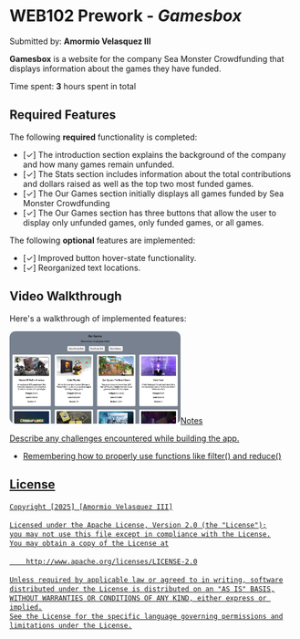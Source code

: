 # WEB102 Prework - *Gamesbox*

Submitted by: **Amormio Velasquez III**

**Gamesbox** is a website for the company Sea Monster Crowdfunding that displays information about the games they have funded.

Time spent: **3** hours spent in total

## Required Features

The following **required** functionality is completed:

* [✓] The introduction section explains the background of the company and how many games remain unfunded.
* [✓] The Stats section includes information about the total contributions and dollars raised as well as the top two most funded games.
* [✓] The Our Games section initially displays all games funded by Sea Monster Crowdfunding
* [✓] The Our Games section has three buttons that allow the user to display only unfunded games, only funded games, or all games.

The following **optional** features are implemented:

* [✓] Improved button hover-state functionality.
* [✓] Reorganized text locations.


## Video Walkthrough

Here's a walkthrough of implemented features:

<!-- <img src='https://www.loom.com/share/1a3dcbb92d39454c855362a589c84ea2?sid=9b9d6aea-8c25-43de-843b-26ace882a6ce' title='Video Walkthrough' width='' alt='Video Walkthrough' /> -->
<a href="https://www.loom.com/share/1a3dcbb92d39454c855362a589c84ea2?sid=9b9d6aea-8c25-43de-843b-26ace882a6ce" target="_blank">
    <img src="./assets/preview.png" alt="Loom Video Walkthrough" style="width: 300px; border-radius: 10px;" rel="noopener noreferrer/>
</a>

<!-- Replace this with whatever GIF tool you used! -->
Video created with Loom  
<!-- Recommended tools:
[Kap](https://getkap.co/) for macOS
[ScreenToGif](https://www.screentogif.com/) for Windows
[peek](https://github.com/phw/peek) for Linux. -->

## Notes

Describe any challenges encountered while building the app.
- Remembering how to properly use functions like filter() and reduce()

## License

    Copyright [2025] [Amormio Velasquez III]

    Licensed under the Apache License, Version 2.0 (the "License");
    you may not use this file except in compliance with the License.
    You may obtain a copy of the License at

        http://www.apache.org/licenses/LICENSE-2.0

    Unless required by applicable law or agreed to in writing, software
    distributed under the License is distributed on an "AS IS" BASIS,
    WITHOUT WARRANTIES OR CONDITIONS OF ANY KIND, either express or implied.
    See the License for the specific language governing permissions and
    limitations under the License.
